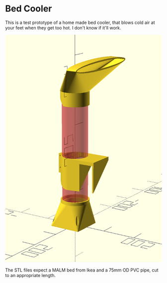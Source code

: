 # Bed Cooler

This is a test prototype of a home made bed cooler, that blows cold air at your feet when they get too hot. I don't know if it'll work.

![CAD image](picture.png)

The STL files expect a MALM bed from Ikea and a 75mm OD PVC pipe, cut to an appropriate length.

